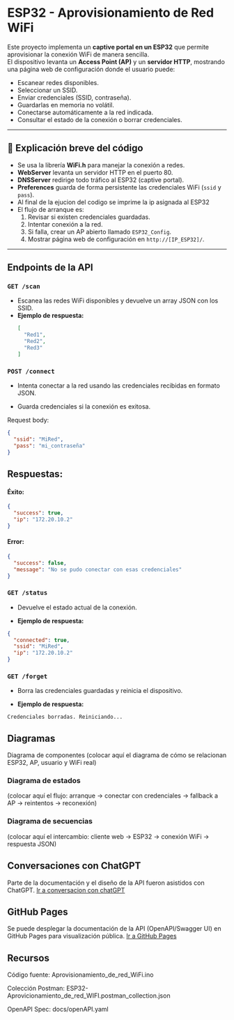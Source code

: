 # ESP32 - Aprovisionamiento de Red WiFi

Este proyecto implementa un **captive portal en un ESP32** que permite aprovisionar la conexión WiFi de manera sencilla.  
El dispositivo levanta un **Access Point (AP)** y un **servidor HTTP**, mostrando una página web de configuración donde el usuario puede:

- Escanear redes disponibles.
- Seleccionar un SSID.
- Enviar credenciales (SSID, contraseña).
- Guardarlas en memoria no volátil.
- Conectarse automáticamente a la red indicada.
- Consultar el estado de la conexión o borrar credenciales.

---

## 📝 Explicación breve del código

- Se usa la librería **WiFi.h** para manejar la conexión a redes.
- **WebServer** levanta un servidor HTTP en el puerto 80.
- **DNSServer** redirige todo tráfico al ESP32 (captive portal).
- **Preferences** guarda de forma persistente las credenciales WiFi (`ssid` y `pass`).
- Al final de la ejucion del codigo se imprime la ip asignada al ESP32
- El flujo de arranque es:
  1. Revisar si existen credenciales guardadas.
  2. Intentar conexión a la red.
  3. Si falla, crear un AP abierto llamado `ESP32_Config`.
  4. Mostrar página web de configuración en `http://[IP_ESP32]/`.

---

## Endpoints de la API

### `GET /scan`
- Escanea las redes WiFi disponibles y devuelve un array JSON con los SSID.  
- **Ejemplo de respuesta:**
  ```json
  [
    "Red1",
    "Red2",
    "Red3"
  ]
### `POST /connect`
- Intenta conectar a la red usando las credenciales recibidas en formato JSON.

- Guarda credenciales si la conexión es exitosa.

Request body:

  ```json
  {
    "ssid": "MiRed",
    "pass": "mi_contraseña"
  }
```
## Respuestas:

#### Éxito:

```json
{
  "success": true,
  "ip": "172.20.10.2"
}
```
#### Error:

```json
{
  "success": false,
  "message": "No se pudo conectar con esas credenciales"
}
```
### `GET /status`

- Devuelve el estado actual de la conexión.

- **Ejemplo de respuesta:**

```json
{
  "connected": true,
  "ssid": "MiRed",
  "ip": "172.20.10.2"
}
```
### `GET /forget`

- Borra las credenciales guardadas y reinicia el dispositivo.

- **Ejemplo de respuesta:**

```Credenciales borradas. Reiniciando...```


## Diagramas
Diagrama de componentes
(colocar aquí el diagrama de cómo se relacionan ESP32, AP, usuario y WiFi real)

### Diagrama de estados
(colocar aquí el flujo: arranque → conectar con credenciales → fallback a AP → reintentos → reconexión)

### Diagrama de secuencias
(colocar aquí el intercambio: cliente web → ESP32 → conexión WiFi → respuesta JSON)

## Conversaciones con ChatGPT
Parte de la documentación y el diseño de la API fueron asistidos con ChatGPT.
[Ir a conversacion con chatGPT](https://chatgpt.com/share/68dd807a-ae50-8011-96c7-04e7e8ea28c2)

## GitHub Pages
Se puede desplegar la documentación de la API (OpenAPI/Swagger UI) en GitHub Pages para visualización pública.
[Ir a GitHub Pages](https://santiagobonillaguevara.github.io/aprovisionamientoRedWifi/)

## Recursos
Código fuente: Aprovisionamiento_de_red_WiFi.ino

Colección Postman: ESP32-Aprovicionamiento_de_red_WIFI.postman_collection.json

OpenAPI Spec: docs/openAPI.yaml

